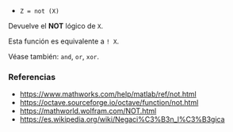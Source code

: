 - `Z = not (X)`

Devuelve el **NOT** lógico de `X`.

Esta función es equivalente a `! X`.

Véase también: `and`, `or`, `xor`.

### Referencias

- https://www.mathworks.com/help/matlab/ref/not.html
- https://octave.sourceforge.io/octave/function/not.html
- https://mathworld.wolfram.com/NOT.html
- https://es.wikipedia.org/wiki/Negaci%C3%B3n_l%C3%B3gica
